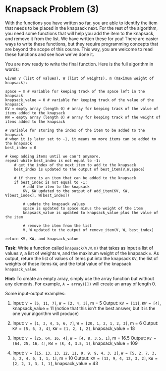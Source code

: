 # Knapsack Problem (3)

With the functions you have written so far, you are able to identify the item that needs to be placed in the knapsack next. For the rest of the algorithm, you need some functions that will help you add the item to the knapsack, and remove it from the list. We have written these for you! There are easier ways to write these functions, but they require programming concepts that are beyond the scope of this course. This way, you are welcome to read these functions and see how we've done it. 

You are now ready to write the final function. Here is the full algorithm in words:
```
Given V (list of values), W (list of weights), m (maximum weight of knapsack):

space = m # variable for keeping track of the space left in the knapsack
knapsack_value = 0 # variable for keeping track of the value of the knapsack
KV = empty array (length 0) # array for keeping track of the value of items added to the knapsack
KW = empty array (length 0) # array for keeping track of the weight of items added to the knapsack

# variable for storing the index of the item to be added to the knapsack
# when it is later set to -1, it means no more items can be added to the knapsack
best_index = 0

# keep adding items until we can't anymore. 
repeat while best_index is not equal to -1:
    # get the index of the next item to add to the knapsack
    best_index is updated to the output of best_item(V,W,space)
    
    # if there is an item that can be added to the knapsack
    if best_index is not equal to -1:
        # add the item to the knapsack
        KV, KW updated to the output of add_item(KV, KW, V[best_index], W[best_index])
        
        # update the knapsack values
        space is updated to space minus the weight of the item
        knapsack_value is updated to knapsack_value plus the value of the item
        
        # remove the item from the list
        V, W updated to the output of remove_item(V, W, best_index)
        
return KV, KW, and knapsack_value
```

**Task:** Write a function called `knapsack(V,W,m)` that takes as input a list of values `V`, a list of weights `W`, and the maximum weight of the knapsack `m`. As output, return the list of values of items put into the knapsack `KV`, the list of weights of those items `KW`, and the total value of the knapsack `knapsack_value`.

**Hint:** To create an empty array, simply use the array function but without any elements. For example, `A = array([])` will create an array of length 0. 

Some input-output examples:

1. Input: `V = [5, 11, 7]`, `W = [2, 4, 3]`, m = 5
Output: `KV = [11]`, `KW = [4]`, knapsack_value = 11 (notice that this isn't the best answer, but it is the one your algorithm will produce)

2. Input: `V = [1, 3, 4, 5, 6, 7]`, `W = [20, 1, 2, 1, 2, 3]`, m = 6
Output: `KV = [5, 6, 3, 4]`, `KW = [1, 2, 1, 2]`, knapsack_value = 18

3. Input: `V = [25, 64, 16, 4]`, `W = [4, 8, 3.5, 1]`, m = 16.5
Output: `KV = [64, 25, 16, 4]`, `KW = [8, 4, 3.5, 1]`, knapsack_value = 109

4. Input: `V = [15, 13, 13, 12, 11, 9, 9, 9, 4, 3, 2]`, `W = [5, 2, 7, 3, 5, 2, 4, 6, 1, 1, 1]`, m = 10
Output: `KV = [13, 9, 4, 12, 3, 2]`, `KW = [2, 2, 1, 3, 1, 1]`, knapsack_value = 43
